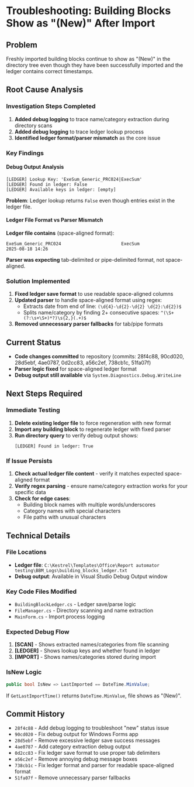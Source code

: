# Troubleshooting: Building Blocks Show as "(New)" After Import

## Problem
Freshly imported building blocks continue to show as "(New)" in the directory tree even though they have been successfully imported and the ledger contains correct timestamps.

## Root Cause Analysis

### Investigation Steps Completed
1. **Added debug logging** to trace name/category extraction during directory scans
2. **Added debug logging** to trace ledger lookup process
3. **Identified ledger format/parser mismatch** as the core issue

### Key Findings

#### Debug Output Analysis
```
[LEDGER] Lookup Key: 'ExeSum_Generic_PRC024|ExecSum'
[LEDGER] Found in ledger: False
[LEDGER] Available keys in ledger: [empty]
```

**Problem**: Ledger lookup returns `False` even though entries exist in the ledger file.

#### Ledger File Format vs Parser Mismatch
**Ledger file contains** (space-aligned format):
```
ExeSum_Generic_PRC024                       ExecSum                           2025-08-18 14:26
```

**Parser was expecting** tab-delimited or pipe-delimited format, not space-aligned.

### Solution Implemented
1. **Fixed ledger save format** to use readable space-aligned columns
2. **Updated parser** to handle space-aligned format using regex:
   - Extracts date from end of line: `(\d{4}-\d{2}-\d{2} \d{2}:\d{2})$`
   - Splits name/category by finding 2+ consecutive spaces: `^(\S+(?:\s+\S+)*?)\s{2,}(.+)$`
3. **Removed unnecessary parser fallbacks** for tab/pipe formats

## Current Status
- **Code changes committed** to repository (commits: 28f4c88, 90cd020, 28d5ebf, 4ae0787, 0d2cc83, a56c2ef, 738cb1c, 51fa07f)
- **Parser logic fixed** for space-aligned ledger format
- **Debug output still available** via `System.Diagnostics.Debug.WriteLine` 

## Next Steps Required

### Immediate Testing
1. **Delete existing ledger file** to force regeneration with new format
2. **Import any building block** to regenerate ledger with fixed parser
3. **Run directory query** to verify debug output shows:
   ```
   [LEDGER] Found in ledger: True
   ```

### If Issue Persists
1. **Check actual ledger file content** - verify it matches expected space-aligned format
2. **Verify regex parsing** - ensure name/category extraction works for your specific data
3. **Check for edge cases**:
   - Building block names with multiple words/underscores
   - Category names with special characters
   - File paths with unusual characters

## Technical Details

### File Locations
- **Ledger file**: `C:\Kestrel\Templates\Office\Report automator testing\BBM_Logs\building_blocks_ledger.txt`
- **Debug output**: Available in Visual Studio Debug Output window

### Key Code Files Modified
- `BuildingBlockLedger.cs` - Ledger save/parse logic
- `FileManager.cs` - Directory scanning and name extraction
- `MainForm.cs` - Import process logging

### Expected Debug Flow
1. **[SCAN]** - Shows extracted names/categories from file scanning
2. **[LEDGER]** - Shows lookup keys and whether found in ledger
3. **[IMPORT]** - Shows names/categories stored during import

### IsNew Logic
```csharp
public bool IsNew => LastImported == DateTime.MinValue;
```
If `GetLastImportTime()` returns `DateTime.MinValue`, file shows as "(New)".

## Commit History
- `28f4c88` - Add debug logging to troubleshoot "new" status issue
- `90cd020` - Fix debug output for Windows Forms app  
- `28d5ebf` - Remove excessive ledger save success messages
- `4ae0787` - Add category extraction debug output
- `0d2cc83` - Fix ledger save format to use proper tab delimiters
- `a56c2ef` - Remove annoying debug message boxes
- `738cb1c` - Fix ledger format and parser for readable space-aligned format
- `51fa07f` - Remove unnecessary parser fallbacks